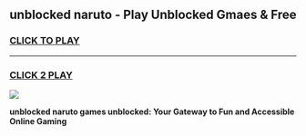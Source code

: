 
## unblocked naruto - Play Unblocked Gmaes & Free
<h3>
<a href="https://news.freeplayer.one?title=unblocked_naruto&ref=16F">CLICK TO PLAY</a></h3>
<hr>

<h3>
<a href="https://news.freeplayer.one?title=unblocked_naruto&ref=16F">CLICK 2 PLAY</a>
  
</h3>

<a href="https://news.freeplayer.one?title=unblocked_naruto&ref=16F/"><img src="https://clearcache.store/games.png"></a>


**unblocked naruto games unblocked: Your Gateway to Fun and Accessible Online Gaming**
